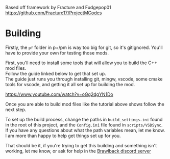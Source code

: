 
Based off framework by Fracture and Fudgepop01  
https://github.com/Fracture17/ProjectMCodes  



# Building

Firstly, the `pf` folder in p+/pm is way too big for git, so it's gitignored. You'll have to provide your own for testing those mods.  
  
First, you'll need to install some tools that will allow you to build the C++ mod files.  
Follow the guide linked below to get that set up.  
The guide just runs you through installing git, mingw, vscode, some cmake tools for vscode, and getting it all set up for building
the mod.  
  
https://www.youtube.com/watch?v=oGg2dgYN1Do  
  
Once you are able to build mod files like the tutorial above shows follow the next step.  
  
To set up the build process, change the paths in `build_settings.ini` found in the root of this project, and the `Config.ini` file found in `scripts/VSDSync`. If you have any questions about what the path variables mean, let me know. I am more than happy to help get things set up for you.  
  
  
That should be it, if you're trying to get this building and something isn't working, let me know, or ask for help in the [Brawlback discord server](https://discord.gg/dzYRN32k4D)  